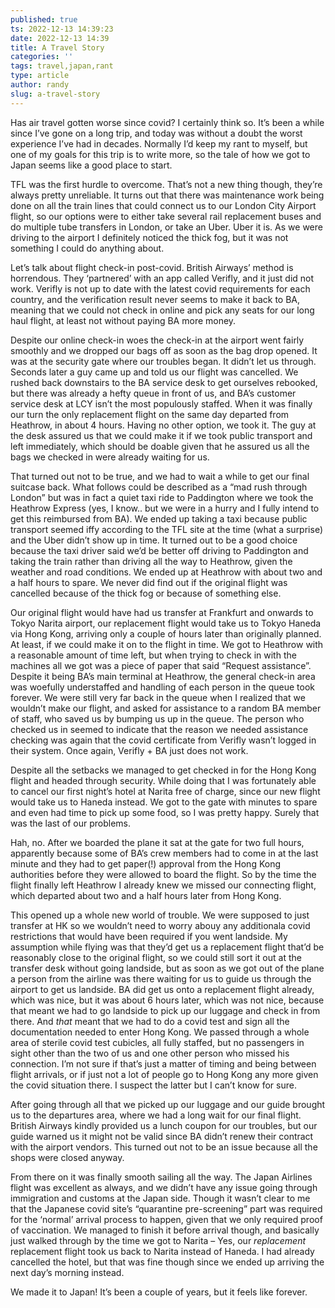 ```yaml
---
published: true
ts: 2022-12-13 14:39:23
date: 2022-12-13 14:39
title: A Travel Story
categories: ''
tags: travel,japan,rant
type: article
author: randy
slug: a-travel-story
---
```

<p>Has air travel gotten worse since covid? I certainly think so. It&#8217;s been a while since I&#8217;ve gone on a long trip, and today was without a doubt the worst experience I&#8217;ve had in decades. Normally I&#8217;d keep my rant to myself, but one of my goals for this trip is to write more, so the tale of how we got to Japan seems like a good place to start.</p>



<p>TFL was the first hurdle to overcome. That&#8217;s not a new thing though, they&#8217;re always pretty unreliable. It turns out that there was maintenance work being done on all the train lines that could connect us to our London City Airport flight, so our options were to either take several rail replacement buses and do multiple tube transfers in London, or take an Uber. Uber it is. As we were driving to the airport I definitely noticed the thick fog, but it was not something I could do anything about.</p>



<p>Let&#8217;s talk about flight check-in post-covid. British Airways&#8217; method is horrendous. They &#8216;partnered&#8217; with an app called Verifly, and it just did not work. Verifly is not up to date with the latest covid requirements for each country, and the verification result never seems to make it back to BA, meaning that we could not check in online and pick any seats for our long haul flight, at least not without paying BA more money.</p>



<p>Despite our online check-in woes the check-in at the airport went fairly smoothly and we dropped our bags off as soon as the bag drop opened. It was at the security gate where our troubles began. It didn&#8217;t let us through. Seconds later a guy came up and told us our flight was cancelled. We rushed back downstairs to the BA service desk to get ourselves rebooked, but there was already a hefty queue in front of us, and BA&#8217;s customer service desk at LCY isn&#8217;t the most populously staffed. When it was finally our turn the only replacement flight on the same day departed from Heathrow, in about 4 hours. Having no other option, we took it. The guy at the desk assured us that we could make it if we took public transport and left immediately, which should be doable given that he assured us all the bags we checked in were already waiting for us.</p>



<p>That turned out not to be true, and we had to wait a while to get our final suitcase back. What follows could be described as a &#8220;mad rush through London&#8221; but was in fact a quiet taxi ride to Paddington where we took the Heathrow Express (yes, I know.. but we were in a hurry and I fully intend to get this reimbursed from BA). We ended up taking a taxi because public transport seemed iffy according to the TFL site at the time (what a surprise) and the Uber didn&#8217;t show up in time. It turned out to be a good choice because the taxi driver said we&#8217;d be better off driving to Paddington and taking the train rather than driving all the way to Heathrow, given the weather and road conditions. We ended up at Heathrow with about two and a half hours to spare. We never did find out if the original flight was cancelled because of the thick fog or because of something else.</p>



<p>Our original flight would have had us transfer at Frankfurt and onwards to Tokyo Narita airport, our replacement flight would take us to Tokyo Haneda via Hong Kong, arriving only a couple of hours later than originally planned. At least, if we could make it on to the flight in time. We got to Heathrow with a reasonable amount of time left, but when trying to check in with the machines all we got was a piece of paper that said &#8220;Request assistance&#8221;. Despite it being BA&#8217;s main terminal at Heathrow, the general check-in area was woefully understaffed and handling of each person in the queue took forever. We were still very far back in the queue when I realized that we wouldn&#8217;t make our flight, and asked for assistance to a random BA member of staff, who saved us by bumping us up in the queue. The person who checked us in seemed to indicate that the reason we needed assistance checking was again that the covid certificate from Verifly wasn&#8217;t logged in their system. Once again, Verifly + BA just does not work.</p>



<p>Despite all the setbacks we managed to get checked in for the Hong Kong flight and headed through security. While doing that I was fortunately able to cancel our first night&#8217;s hotel at Narita free of charge, since our new flight would take us to Haneda instead. We got to the gate with minutes to spare and even had time to pick up some food, so I was pretty happy. Surely that was the last of our problems.</p>



<p>Hah, no. After we boarded the plane it sat at the gate for two full hours, apparently because some of BA&#8217;s crew members had to come in at the last minute and they had to get paper(!) approval from the Hong Kong authorities before they were allowed to board the flight. So by the time the flight finally left Heathrow I already knew we missed our connecting flight, which departed about two and a half hours later from Hong Kong.</p>



<p>This opened up a whole new world of trouble. We were supposed to just transfer at HK so we wouldn&#8217;t need to worry abouy any additionala covid restrictions that would have been required if you went landside. My assumption while flying was that they&#8217;d get us a replacement flight that&#8217;d be reasonably close to the original flight, so we could still sort it out at the transfer desk without going landside, but as soon as we got out of the plane a person from the airline was there waiting for us to guide us through the airport to get us landside. BA did get us onto a replacement flight already, which was nice, but it was about 6 hours later, which was not nice, because that meant we had to go landside to pick up our luggage and check in from there. And <em>that </em>meant that we had to do a covid test and sign all the documentation needed to enter Hong Kong. We passed through a whole area of sterile covid test cubicles, all fully staffed, but no passengers in sight other than the two of us and one other person who missed his connection. I&#8217;m not sure if that&#8217;s just a matter of timing and being between flight arrivals, or if just not a lot of people go to Hong Kong any more given the covid situation there. I suspect the latter but I can&#8217;t know for sure.</p>



<p>After going through all that we picked up our luggage and our guide brought us to the departures area, where we had a long wait for our final flight. British Airways kindly provided us a lunch coupon for our troubles, but our guide warned us it might not be valid since BA didn&#8217;t renew their contract with the airport vendors. This turned out not to be an issue because all the shops were closed anyway.</p>



<p>From there on it was finally smooth sailing all the way. The Japan Airlines flight was excellent as always, and we didn&#8217;t have any issue going through immigration and customs at the Japan side. Though it wasn&#8217;t clear to me that the Japanese covid site&#8217;s &#8220;quarantine pre-screening&#8221; part was required for the &#8216;normal&#8217; arrival process to happen, given that we only required proof of vaccination. We managed to finish it before arrival though, and basically just walked through by the time we got to Narita &#8211; Yes, our <em>replacement </em>replacement flight took us back to Narita instead of Haneda. I had already cancelled the hotel, but that was fine though since we ended up arriving the next day&#8217;s morning instead.</p>



<p>We made it to Japan! It&#8217;s been a couple of years, but it feels like forever.</p>



<p></p>